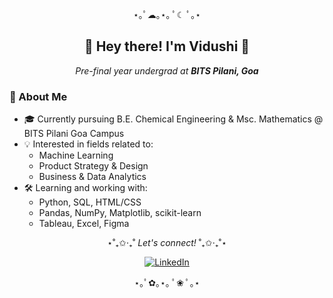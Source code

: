 <p align="center">⋆｡ﾟ☁︎｡⋆｡ ﾟ☾ ﾟ｡⋆</p>

<h2 align="center">🌸 Hey there! I'm Vidushi 🌸</h2>
<p align="center">
  <em>Pre-final year undergrad at <strong>BITS Pilani, Goa</strong></em>
</p>




### 🪷 About Me 

-  🎓 Currently pursuing B.E. Chemical Engineering & Msc. Mathematics @ BITS Pilani Goa Campus 
- 💡 Interested in fields related to:
  - Machine Learning
  - Product Strategy & Design
  - Business & Data Analytics
- 🛠️ Learning and working with:
  - Python, SQL, HTML/CSS
  - Pandas, NumPy, Matplotlib, scikit-learn
  - Tableau, Excel, Figma

<p align="center">
  ⋆˚₊✩‧₊˚ <em> Let's connect! </em>˚₊✩‧₊˚⋆

</p>


<p align="center">
  <a href="https://www.linkedin.com/in/vidushi-tankha/" target="_blank">
    <img src="https://img.shields.io/badge/LinkedIn-%23f4c2c2.svg?&style=for-the-badge&logo=linkedin&logoColor=white" alt="LinkedIn"/>
  </a>

</p>

<p align="center">⋆｡ﾟ✿｡⋆｡ ﾟ❀ ﾟ｡⋆</p>
<!--
### 📊 GitHub Stats (Pink Edition)
<p align="center">
  <img src="https://github-readme-stats.vercel.app/api?username=vidshui&show_icons=true&theme=vue&title_color=ff69b4&icon_color=ff69b4&text_color=333&bg_color=ffffff" alt="GitHub Stats" />
</p> -->
